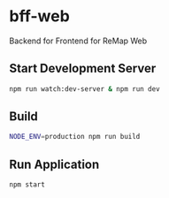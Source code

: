 # bff-web

Backend for Frontend for ReMap Web

## Start Development Server

```bash
npm run watch:dev-server & npm run dev
```

## Build

```bash
NODE_ENV=production npm run build
```

## Run Application

```bash
npm start
```
